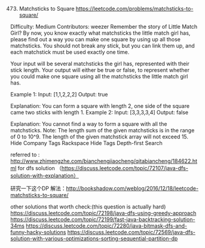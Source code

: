 473. Matchsticks to Square https://leetcode.com/problems/matchsticks-to-square/

Difficulty: Medium
Contributors: weezer
Remember the story of Little Match Girl? By now, you know exactly what matchsticks the little match girl has, please find out a way you can make one square by using up all those matchsticks. You should not break any stick, but you can link them up, and each matchstick must be used exactly one time.

Your input will be several matchsticks the girl has, represented with their stick length. Your output will either be true or false, to represent whether you could make one square using all the matchsticks the little match girl has.

Example 1:
Input: [1,1,2,2,2]
Output: true

Explanation: You can form a square with length 2, one side of the square came two sticks with length 1.
Example 2:
Input: [3,3,3,3,4]
Output: false

Explanation: You cannot find a way to form a square with all the matchsticks.
Note:
The length sum of the given matchsticks is in the range of 0 to 10^9.
The length of the given matchstick array will not exceed 15.
Hide Company Tags Rackspace
Hide Tags Depth-first Search

referred to : http://www.zhimengzhe.com/bianchengjiaocheng/qitabiancheng/184622.html for dfs solution
（https://discuss.leetcode.com/topic/72107/java-dfs-solution-with-explanation）

研究一下这个DP 解法：http://bookshadow.com/weblog/2016/12/18/leetcode-matchsticks-to-square/

other solutions that worth check:(this question is actually hard)
https://discuss.leetcode.com/topic/72198/java-dfs-using-greedy-approach
https://discuss.leetcode.com/topic/72199/fast-java-backtracking-solution-34ms
https://discuss.leetcode.com/topic/72280/java-bitmask-dfs-and-funny-hacky-solutions
https://discuss.leetcode.com/topic/72569/java-dfs-solution-with-various-optimizations-sorting-sequential-partition-dp
